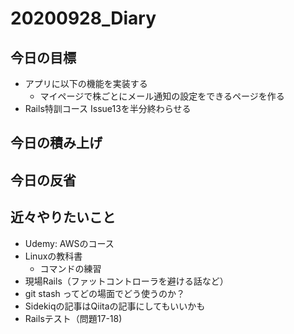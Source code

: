 # 20200928_Diary

## 今日の目標

- アプリに以下の機能を実装する
  - マイページで株ごとにメール通知の設定をできるページを作る
- Rails特訓コース Issue13を半分終わらせる

## 今日の積み上げ

## 今日の反省

## 近々やりたいこと

- Udemy: AWSのコース
- Linuxの教科書
  - コマンドの練習
- 現場Rails（ファットコントローラを避ける話など）
- git stash ってどの場面でどう使うのか？
- Sidekiqの記事はQiitaの記事にしてもいいかも
- Railsテスト（問題17-18)
